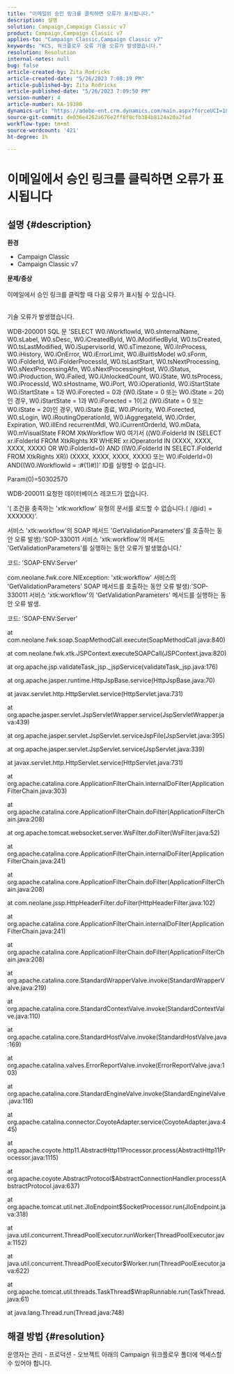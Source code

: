 ```yaml
---
title: "이메일의 승인 링크를 클릭하면 오류가 표시됩니다."
description: 설명
solution: Campaign,Campaign Classic v7
product: Campaign,Campaign Classic v7
applies-to: "Campaign Classic,Campaign Classic v7"
keywords: "KCS, 워크플로우 오류 기술 오류가 발생했습니다."
resolution: Resolution
internal-notes: null
bug: false
article-created-by: Zita Rodricks
article-created-date: "5/26/2023 7:08:39 PM"
article-published-by: Zita Rodricks
article-published-date: "5/26/2023 7:09:50 PM"
version-number: 4
article-number: KA-19380
dynamics-url: "https://adobe-ent.crm.dynamics.com/main.aspx?forceUCI=1&pagetype=entityrecord&etn=knowledgearticle&id=9520e7b5-f8fb-ed11-8849-6045bd0063aa"
source-git-commit: de036e4262a676e2ff8f8cfb384b8124a20a2fad
workflow-type: tm+mt
source-wordcount: '421'
ht-degree: 1%

---
```


# 이메일에서 승인 링크를 클릭하면 오류가 표시됩니다

## 설명 {#description}

<b>환경</b>
- Campaign Classic
- Campaign Classic v7



<b>문제/증상</b><br><br>이메일에서 승인 링크를 클릭할 때 다음 오류가 표시될 수 있습니다.<br><br>


기술 오류가 발생했습니다.

WDB-200001 SQL 문 &#39;SELECT W0.iWorkflowId, W0.sInternalName, W0.sLabel, W0.sDesc, W0.iCreatedById, W0.iModifiedById, W0.tsCreated, W0.tsLastModified, W0.iSupervisorId, W0.sTimezone, W0.iInProcess, W0.iHistory, W0.iOnError, W0.iErrorLimit, W0.iBuiltIsModel w0.sForm, W0.iFolderId, W0.iFolderProcessId, W0.tsLastStart, W0.tsNextProcessing, W0.sNextProcessingAfn, W0.sNextProcessingHost, W0.iStatus, W0.iProduction, W0.iFailed, W0.iUnlockedCount, W0.iState, W0.tsProcess, W0.iProcessId, W0.sHostname, W0.iPort, W0.iOperationId, W0.iStartState W0.iStartState = 1과 W0.iForected = 0과 (W0.iState = 0 또는 W0.iState = 20)인 경우, W0.iStartState = 1과 W0.iForected = 1이고 (W0.iState = 0 또는 W0.iState = 20)인 경우, W0.iState 종료, W0.iPriority, W0.iForected, W0.sLogin, W0.iRoutingOperationId, W0.iAggregateId, W0.iOrder, Expiration, W0.iIIEnd recurrentMdl, W0.iCurrentOrderId, W0.mData, W0.mVisualState FROM XtkWorkflow W0 여기서 ((W0.iFolderId IN (SELECT xr.iFolderId FROM XtkRights XR WHERE xr.iOperatorId IN (XXXX, XXXX, XXXX, XXXX) OR W0.iFolderId=0) AND ((W0.iFolderId IN SELECT.iFolderId FROM XtkRights XR)) (XXXX, XXXX, XXXX, XXXX) 또는 W0.iFolderId=0) AND((W0.iWorkflowId = :#(1)#))&#39; ID를 실행할 수 없습니다.

Param(0)=50302570



WDB-200011 요청한 데이터베이스 레코드가 없습니다.

&#39;( 조건을 충족하는 &#39;xtk:workflow&#39; 유형의 문서를 로드할 수 없습니다.`[` /@id`]`  = XXXXXX)&#39;.



서비스 &#39;xtk:workflow&#39;의 SOAP 메서드 &#39;GetValidationParameters&#39;를 호출하는 동안 오류 발생):&#39;SOP-330011 서비스 &#39;xtk:workflow&#39;의 메서드 &#39;GetValidationParameters&#39;를 실행하는 동안 오류가 발생했습니다.&#39;



코드: &#39;SOAP-ENV:Server&#39;

com.neolane.fwk.core.NlException: &#39;xtk:workflow&#39; 서비스의 &#39;GetValidationParameters&#39; SOAP 메서드를 호출하는 동안 오류 발생):&#39;SOP-330011 서비스 &#39;xtk:workflow&#39;의 &#39;GetValidationParameters&#39; 메서드를 실행하는 동안 오류 발생.

코드: &#39;SOAP-ENV:Server&#39;

at com.neolane.fwk.soap.SoapMethodCall.execute(SoapMethodCall.java:840)

at com.neolane.fwk.xtk.JSPContext.executeSOAPCall(JSPContext.java:820)

at org.apache.jsp.validateTask_jsp._jspService(validateTask_jsp.java:176)

at org.apache.jasper.runtime.HttpJspBase.service(HttpJspBase.java:70)

at javax.servlet.http.HttpServlet.service(HttpServlet.java:731)

at org.apache.jasper.servlet.JspServletWrapper.service(JspServletWrapper.java:439)

at org.apache.jasper.servlet.JspServlet.serviceJspFile(JspServlet.java:395)

at org.apache.jasper.servlet.JspServlet.service(JspServlet.java:339)

at javax.servlet.http.HttpServlet.service(HttpServlet.java:731)

at org.apache.catalina.core.ApplicationFilterChain.internalDoFilter(ApplicationFilterChain.java:303)

at org.apache.catalina.core.ApplicationFilterChain.doFilter(ApplicationFilterChain.java:208)

at org.apache.tomcat.websocket.server.WsFilter.doFilter(WsFilter.java:52)

at org.apache.catalina.core.ApplicationFilterChain.internalDoFilter(ApplicationFilterChain.java:241)

at org.apache.catalina.core.ApplicationFilterChain.doFilter(ApplicationFilterChain.java:208)

at com.neolane.jssp.HttpHeaderFilter.doFilter(HttpHeaderFilter.java:102)

at org.apache.catalina.core.ApplicationFilterChain.internalDoFilter(ApplicationFilterChain.java:241)

at org.apache.catalina.core.ApplicationFilterChain.doFilter(ApplicationFilterChain.java:208)

at org.apache.catalina.core.StandardWrapperValve.invoke(StandardWrapperValve.java:219)

at org.apache.catalina.core.StandardContextValve.invoke(StandardContextValve.java:110)

at org.apache.catalina.core.StandardHostValve.invoke(StandardHostValve.java:169)

at org.apache.catalina.valves.ErrorReportValve.invoke(ErrorReportValve.java:103)

at org.apache.catalina.core.StandardEngineValve.invoke(StandardEngineValve.java:116)

at org.apache.catalina.connector.CoyoteAdapter.service(CoyoteAdapter.java:445)

at org.apache.coyote.http11.AbstractHttp11Processor.process(AbstractHttp11Processor.java:1115)

at org.apache.coyote.AbstractProtocol$AbstractConnectionHandler.process(AbstractProtocol.java:637)

at org.apache.tomcat.util.net.JIoEndpoint$SocketProcessor.run(JIoEndpoint.java:318)

at java.util.concurrent.ThreadPoolExecutor.runWorker(ThreadPoolExecutor.java:1152)

at java.util.concurrent.ThreadPoolExecutor$Worker.run(ThreadPoolExecutor.java:622)

at org.apache.tomcat.util.threads.TaskThread$WrapRunnable.run(TaskThread.java:61)

at java.lang.Thread.run(Thread.java:748)


## 해결 방법 {#resolution}


운영자는 관리 - 프로덕션 - 오브젝트 아래의 Campaign 워크플로우 폴더에 액세스할 수 있어야 합니다.
